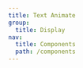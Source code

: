 ```yaml
---
title: Text Animate
group:
  title: Display
nav:
  title: Components
  path: /components
---
```


<code src="./demo.tsx"></code>
